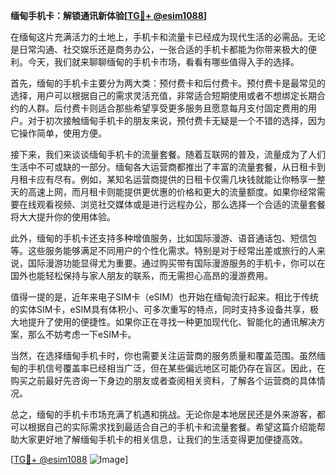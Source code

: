 **缅甸手机卡：解锁通讯新体验[[TG💪+ @esim1088](https://t.me/s/esim1088)]**

在缅甸这片充满活力的土地上，手机卡和流量卡已经成为现代生活的必需品。无论是日常沟通、社交娱乐还是商务办公，一张合适的手机卡都能为你带来极大的便利。今天，我们就来聊聊缅甸的手机卡市场，看看有哪些值得入手的选择。

首先，缅甸的手机卡主要分为两大类：预付费卡和后付费卡。预付费卡是最常见的选择，用户可以根据自己的需求灵活充值，非常适合短期使用或者不想绑定长期合约的人群。后付费卡则适合那些希望享受更多服务且愿意每月支付固定费用的用户。对于初次接触缅甸手机卡的朋友来说，预付费卡无疑是一个不错的选择，因为它操作简单，使用方便。

接下来，我们来谈谈缅甸手机卡的流量套餐。随着互联网的普及，流量成为了人们生活中不可或缺的一部分。缅甸各大运营商都推出了丰富的流量套餐，从日租卡到月租卡应有尽有。例如，某知名运营商提供的日租卡仅需几块钱就能让你畅享一整天的高速上网，而月租卡则能提供更优惠的价格和更大的流量额度。如果你经常需要在线观看视频、浏览社交媒体或是进行远程办公，那么选择一个合适的流量套餐将大大提升你的使用体验。

此外，缅甸的手机卡还支持多种增值服务，比如国际漫游、语音通话包、短信包等。这些服务能够满足不同用户的个性化需求。特别是对于经常出差或旅行的人来说，国际漫游功能显得尤为重要。通过购买带有国际漫游服务的手机卡，你可以在国外也能轻松保持与家人朋友的联系，而无需担心高昂的漫游费用。

值得一提的是，近年来电子SIM卡（eSIM）也开始在缅甸流行起来。相比于传统的实体SIM卡，eSIM具有体积小、可多次重写的特点，同时支持多设备共享，极大地提升了使用的便捷性。如果你正在寻找一种更加现代化、智能化的通讯解决方案，那么不妨考虑一下eSIM卡。

当然，在选择缅甸手机卡时，你也需要关注运营商的服务质量和覆盖范围。虽然缅甸的手机信号覆盖率已经相当广泛，但在某些偏远地区可能仍存在盲区。因此，在购买之前最好先咨询一下身边的朋友或者查阅相关资料，了解各个运营商的具体情况。

总之，缅甸的手机卡市场充满了机遇和挑战。无论你是本地居民还是外来游客，都可以根据自己的实际需求找到最适合自己的手机卡和流量套餐。希望这篇介绍能帮助大家更好地了解缅甸手机卡的相关信息，让我们的生活变得更加便捷高效。

[[TG💪+ @esim1088](https://t.me/s/esim1088) ![Image](https://i.postimg.cc/4NQfJmqS/Snipaste-2025-05-13-00-14-12.png)]